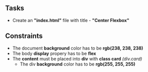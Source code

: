 ## Tasks
 * Create an **"index.html"** file with title - **"Center Flexbox"**

## Constraints
 * The document **background** color has to be **rgb(238, 238, 238)**
 * The body **display** propery has to be **flex**
 * The **content** must be placed into **div** with **class card** *(div.card)*
    * The div **background** color has to be **rgb(255, 255, 255)**
